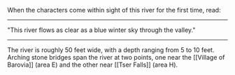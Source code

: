 When the characters come within sight of this river for the first time, read:
___________________________________________________________________
"This river flows as clear as a blue winter sky through the valley."
___________________________________________________________________

The river is roughly 50 feet wide, with a depth ranging from 5 to 10 feet. Arching stone bridges span the river at two points, one near the [[Village of Barovia]] (area E) and the other near [[Tser Falls]] (area H).